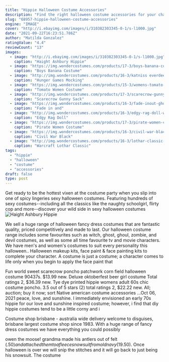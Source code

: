 ```yaml
---
title: "Hippie Halloween Costume Accessories"
description: "Find the right halloween costume accessories for your character. Transform yourself! the right costume accessories create all the difference between ordinary and eye-popping,"
slug: "68957-hippie-halloween-costume-accessories"
engine: "IMAGE"
cover: "http://i.ebayimg.com/images/i/310382303345-0-1/s-l1000.jpg"
date: "2021-09-22T16:23:51.786Z"
author: "Matilda Gonzalez"
ratingValue: "4.4"
reviewCount: "13"
images:
  - image: "http://i.ebayimg.com/images/i/310382303345-0-1/s-l1000.jpg"
    caption: "Haight Ashbury Hippie"
  - image: "https://img.wondercostumes.com/products/17-3/boys-banana-costume.jpg"
    caption: "Boys Banana Costume"
  - image: "http://img.wondercostumes.com/products/16-3/katniss everdeen costume-50.jpg"
    caption: "Hunger Games Mocking"
  - image: "https://img.wondercostumes.com/products/15-3/womens-tomato-costume.jpg"
    caption: "Tomato Women Costume"
  - image: "http://img.wondercostumes.com/products/17-3/scarecrow-gunny-sack-mask.jpg"
    caption: "Scarecrow Gunny Sack"
  - image: "https://img.wondercostumes.com/products/16-3/fade-inout-ghost-costume.jpg"
    caption: "Fade in and"
  - image: "http://img.wondercostumes.com/products/16-3/edgy-rag-doll-womens-costume.jpg"
    caption: "Edgy Rag Doll"
  - image: "https://img.wondercostumes.com/products/17-3/pirate-women-costume.jpg"
    caption: "Pirate Women Costume"
  - image: "https://img.wondercostumes.com/products/16-3/civil-war-black-panther-boys-costume.jpg"
    caption: "Civil War Black"
  - image: "http://img.wondercostumes.com/products/16-3/lothar-classic-muscle-adult-costume.jpg"
    caption: "Warcraft Lothar Classic"
tags:
  - "hippie"
  - "halloween"
  - "costume"
  - "accessories"
draft: false
type: post
---
```


Get ready to be the hottest vixen at the costume party when you slip into one of spicy lingeries sexy halloween costumes. Featuring hundreds of sexy costumes--including all the classics like the naughty schoolgirl, flirty cop and more--discover your wild side in sexy halloween costumes
![Haight Ashbury Hippie](http://i.ebayimg.com/images/i/310382303345-0-1/s-l1000.jpg "Haight Ashbury Hippie")

We sell a huge range of halloween fancy dress costumes that are fantastic quality, priced competitively and made to last. Our halloween costume range includes some favourites such as witch, ghost, ghoul, zombie, and devil costumes, as well as some all time favourite tv and movie characters. We have men&#39;s and women&#39;s costumes to suit every personality this halloween.. Halloween makeup kits, face paint &amp; face painting kits to complete your character. A costume is just a costume; a character comes to life only when you begin to apply the face paint that
<!--inArticleAds-->

<!--galleryOne-->

Fun world sweet scarecrow poncho patchwork corn field halloween costume 90437s. $13.99 new. Deluxe oktoberfest beer girl costume  Total ratings 2, $36.39 new. Tye dye printed hippie womens adult 60s chic costume poncho. 3.5 out of 5 stars (2) total ratings 2, $22.22 new. All; auction; buy it now; sort Native american costume accessories ...Oct 06, 2021 peace, love, and sunshine. I immediately envisioned an early 70s hippie for our love and sunshine inspired costume; however, i find that diy hippie costumes tend to be a little corny and i
<!--inArticleAds-->

<!--galleryTwo-->

Costume shop brisbane - australia wide delivery welcome to disguises, brisbane largest costume shop since 1983. With a huge range of fancy dress costumes we have everything you could possibly
<!--galleryThree-->

owen the moose! grandma made his antlers out of felt ($.50) and attached them to a fleece snowsuit from old navy ($19.50). Once halloween is over we will snip the stitches and it will go back to just being his snowsuit. The costume
